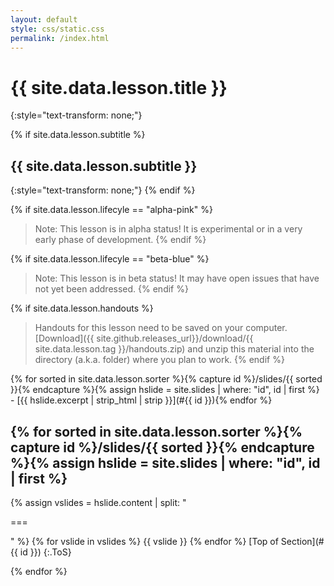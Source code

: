```yaml
---
layout: default
style: css/static.css
permalink: /index.html
---
```


# {{ site.data.lesson.title }}
{:style="text-transform: none;"}

{% if site.data.lesson.subtitle %}
## {{ site.data.lesson.subtitle }}
{:style="text-transform: none;"}
{% endif %}

{% if site.data.lesson.lifecyle == "alpha-pink" %}
> Note: This lesson is in alpha status! It is experimental or in a very early phase of development. 
{% endif %}

{% if site.data.lesson.lifecyle == "beta-blue" %}
> Note: This lesson is in beta status! It may have open issues that have not yet been addressed.
{% endif %}

{% if site.data.lesson.handouts %}
> Handouts for this lesson need to be saved on your computer.
> [Download]({{ site.github.releases_url}}/download/{{ site.data.lesson.tag }}/handouts.zip)
> and unzip this material into the directory (a.k.a. folder) where you plan to work.
{% endif %}

<nav id="ToC" markdown="1">
{% for sorted in site.data.lesson.sorter %}{% capture id %}/slides/{{ sorted }}{% endcapture %}{% assign hslide = site.slides | where: "id", id | first %}
- [{{ hslide.excerpt | strip_html | strip }}](#{{ id }}){% endfor %}
</nav>

{% for sorted in site.data.lesson.sorter %}{% capture id %}/slides/{{ sorted }}{% endcapture %}{% assign hslide = site.slides | where: "id", id | first %}
---
<a name="{{ id }}"></a>
{% assign vslides = hslide.content | split: "<p>===</p>" %}
{% for vslide in vslides %}
{{ vslide }}
{% endfor %}
[Top of Section](#{{ id }})
{:.ToS}

{% endfor %}
